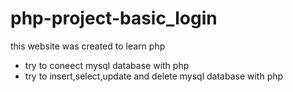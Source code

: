# php-project-basic_login

this website was created to learn php 

- try to coneect mysql database with php
- try to insert,select,update and delete mysql database with php

